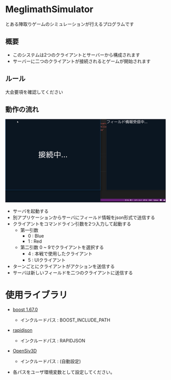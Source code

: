 # MeglimathSimulator
とある陣取りゲームのシミュレーションが行えるプログラムです

## 概要
+ このシステムは2つのクライアントとサーバーから構成されます
+ サーバーに二つのクライアントが接続されるとゲームが開始されます

## ルール
大会要項を確認してください

## 動作の流れ
![demo](https://github.com/Eulerd/MeglimathSimulator/blob/master/media/demo.gif)
+ サーバを起動する
+ 別アプリケーションからサーバにフィールド情報をjson形式で送信する
+ クライアントをコマンドライン引数を2つ入力して起動する
    - 第一引数
        * 0 : Blue
        * 1 : Red
    - 第二引数
        0 ~ 9でクライアントを選択する
        * 4 : 本戦で使用したクライアント
        * 5 : UIクライアント
+ ターンごとにクライアントがアクションを送信する
+ サーバは新しいフィールドを二つのクライアントに送信する

# 使用ライブラリ
+ [boost 1.67.0](https://www.boost.org/users/history/version_1_67_0.html)
    - インクルードパス : BOOST_INCLUDE_PATH
+ [rapidjson](https://github.com/Tencent/rapidjson/tree/master/include/rapidjson)
    - インクルードパス : RAPIDJSON
+ [OpenSiv3D](https://scrapbox.io/Siv3D/OpenSiv3D_%E3%82%92%E3%81%AF%E3%81%98%E3%82%81%E3%82%8B%E6%BA%96%E5%82%99_(Windows))
    - インクルードパス : (自動設定)
  
+ 各パスをユーザ環境変数として設定してください。
